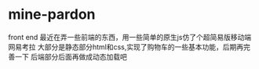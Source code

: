# mine-pardon
front end
最近在弄一些前端的东西，用一些简单的原生js仿了个超简易版移动端网易考拉
大部分是静态部分html和css,实现了购物车的一些基本功能，后期再完善一下
后端部分后面再做成动态加载吧
